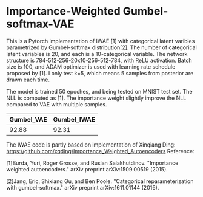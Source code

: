 # Importance-Weighted Gumbel-softmax-VAE

This is a Pytorch implementation of IWAE [1] with categorical latent varibles parametrized by Gumbel-softmax distribution[2]. The number of  categorical latent variables is 20, and each is a 10-categorical variable. The network structure is 784-512-256-20x10-256-512-784, with ReLU activation. Batch size is 100, and ADAM optimizer is used with learning rate schedule proposed by [1]. I only test k=5, which means 5 samples from posterior are drawn each time.

The model is trained 50 epoches, and being tested on MNIST test set. The NLL is computed as [1]. The importance weight slightly improve the NLL compared to VAE with multiple samples.

| Gumbel_VAE | Gumbel_IWAE |
| ------------- | ------------- |
| 92.88  | 92.31  |

The IWAE code is partly based on implementation of Xinqiang Ding: https://github.com/xqding/Importance_Weighted_Autoencoders
Reference:

[1]Burda, Yuri, Roger Grosse, and Ruslan Salakhutdinov. "Importance weighted autoencoders." arXiv preprint arXiv:1509.00519 (2015).

[2]Jang, Eric, Shixiang Gu, and Ben Poole. "Categorical reparameterization with gumbel-softmax." arXiv preprint arXiv:1611.01144 (2016).
